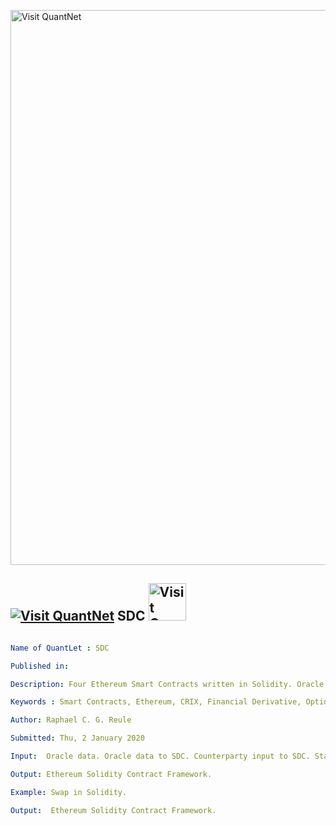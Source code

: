 [<img src="https://github.com/QuantLet/Styleguide-and-FAQ/blob/master/pictures/banner.png" width="888" alt="Visit QuantNet">](http://quantlet.de/)

## [<img src="https://github.com/QuantLet/Styleguide-and-FAQ/blob/master/pictures/qloqo.png" alt="Visit QuantNet">](http://quantlet.de/) **SDC** [<img src="https://github.com/QuantLet/Styleguide-and-FAQ/blob/master/pictures/QN2.png" width="60" alt="Visit QuantNet 2.0">](http://quantlet.de/)

```yaml

Name of QuantLet : SDC

Published in: 

Description: Four Ethereum Smart Contracts written in Solidity. Oracle.sol provides Oracle information for the SDC based on a Provable Sample. SafeMath.sol provides basic mathematical functions for the SDC to run. Swap.sol is the SDC itself calling Oracle.sol and SafeMath.sol. Factory.sol is the frontend to check for new SDC's, i.e. \cf2 \outl0\strokewidth0 standard way to interact with contracts in the Ethereum ecosystem. ABI is the Contract Application Binary Interface (ABI) for the Factory.sol frontend. 

Keywords : Smart Contracts, Ethereum, CRIX, Financial Derivative, Option, Swap

Author: Raphael C. G. Reule

Submitted: Thu, 2 January 2020

Input:  Oracle data. Oracle data to SDC. Counterparty input to SDC. State to Frontend.

Output: Ethereum Solidity Contract Framework.

Example: Swap in Solidity.

Output:  Ethereum Solidity Contract Framework.

```